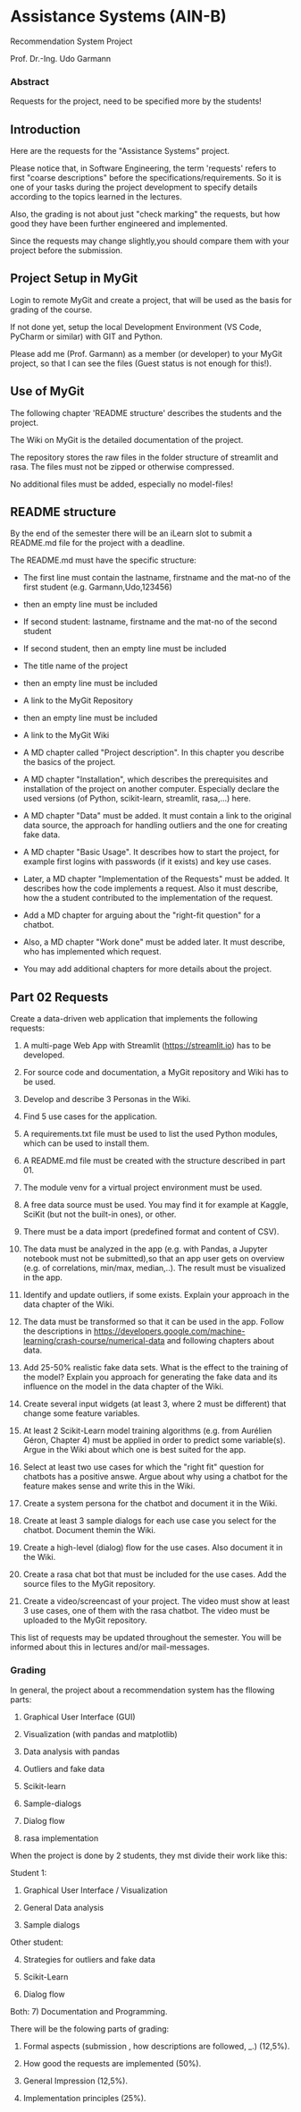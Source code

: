 # Assistance Systems (AIN-B)

Recommendation System Project

Prof. Dr.-Ing. Udo Garmann

### Abstract

Requests for the project, need to be specified more by the students!

## Introduction

Here are the requests for the "Assistance Systems” project.

Please notice that, in Software Engineering, the term 'requests' refers to first "coarse descriptions" before the specifications/requirements. So it is one of your tasks during the project development to specify details according to the topics learned in the lectures.

Also, the grading is not about just "check marking" the requests, but how good they have been further engineered and implemented.

Since the requests may change slightly,you should compare them with your project before the submission.

## Project Setup in MyGit

Login to remote MyGit and create a project, that will be used as the basis for grading of the course.

If not done yet, setup the local Development Environment (VS Code, PyCharm or similar) with GIT and Python.

Please add me (Prof. Garmann) as a member (or developer) to your MyGit project, so that I can see the files (Guest status is not enough for this!).

## Use of MyGit

The following chapter 'README structure' describes the students and the project.

The Wiki on MyGit is the detailed documentation of the project.

The repository stores the raw files in the folder structure of streamlit and rasa. The files must not be zipped or otherwise compressed.

No additional files must be added, especially no model-files!

## README structure

By the end of the semester there will be an iLearn slot to submit a README.md file for the project with a deadline.

The README.md must have the specific structure:

- The first line must contain the lastname, firstname and the mat-no of the first student (e.g. Garmann,Udo,123456)

- then an empty line must be included

- If second student: lastname, firstname and the mat-no of the second student

- If second student, then an empty line must be included

- The title name of the project

- then an empty line must be included

- A link to the MyGit Repository

- then an empty line must be included

- A link to the MyGit Wiki

- A MD chapter called "Project description". In this chapter you describe the basics of the project.

- A MD chapter "Installation", which describes the prerequisites and installation of the project on another computer. Especially declare the used versions (of Python, scikit-learn, streamlit, rasa,...) here.

- A MD chapter "Data" must be added. It must contain a link to the original data source, the approach for handling outliers and the one for creating fake data.

- A MD chapter "Basic Usage". It describes how to start the project, for example first logins with passwords (if it exists) and key use cases.

- Later, a MD chapter "Implementation of the Requests" must be added. It describes how the code implements a request. Also it must describe, how the a student contributed to the implementation of the request.

- Add a MD chapter for arguing about the "right-fit question" for a chatbot.

- Also, a MD chapter "Work done" must be added later. It must describe, who has implemented which request.

- You may add additional chapters for more details about the project.

## Part 02 Requests

Create a data-driven web application that implements the following requests:

1. A multi-page Web App with Streamlit (https://streamlit.io) has to be developed.

2. For source code and documentation, a MyGit repository and Wiki has to be used.

3. Develop and describe 3 Personas in the Wiki.

4. Find 5 use cases for the application.

5. A requirements.txt file must be used to list the used Python modules, which can be used to install them.

6. A README.md file must be created with the structure described in part 01.

7. The module venv for a virtual project environment must be used.

8. A free data source must be used. You may find it for example at Kaggle, SciKit (but not the built-in ones), or other.

9. There must be a data import (predefined format and content of CSV).

10. The data must be analyzed in the app (e.g. with Pandas, a Jupyter notebook must not be submitted),so that an app user gets on overview (e.g. of correlations, min/max, median,..). The result must be visualized in the app.

11. Identify and update outliers, if some exists. Explain your approach in the data chapter of the Wiki.

12. The data must be transformed so that it can be used in the app. Follow the descriptions in https://developers.google.com/machine-learning/crash-course/numerical-data and following chapters about data.

13. Add 25-50% realistic fake data sets. What is the effect to the training of the model? Explain you approach for generating the fake data and its influence on the model in the data chapter of the Wiki.

14. Create several input widgets (at least 3, where 2 must be different) that change some feature variables.

15. At least 2 Scikit-Learn model training algorithms (e.g. from Aurélien Géron, Chapter 4) must be applied in order to predict some variable(s). Argue in the Wiki about which one is best suited for the app.

16. Select at least two use cases for which the "right fit" question for chatbots has a positive answe. Argue about why using a chatbot for the feature makes sense and write this in the Wiki.

17. Create a system persona for the chatbot and document it in the Wiki.

18. Create at least 3 sample dialogs for each use case you select for the chatbot. Document themin the Wiki.

19. Create a high-level (dialog) flow for the use cases. Also document it in the Wiki.

20. Create a rasa chat bot that must be included for the use cases. Add the source files to the MyGit repository.

21. Create a video/screencast of your project. The video must show at least 3 use cases, one of them with the rasa chatbot. The video must be uploaded to the MyGit repository.

This list of requests may be updated throughout the semester. You will be informed about this in lectures and/or mail-messages.

### Grading

In general, the project about a recommendation system has the fllowing parts:

1) Graphical User Interface (GUI)

2) Visualization (with pandas and matplotlib)

3) Data analysis with pandas

4) Outliers and fake data

5) Scikit-learn

6) Sample-dialogs

7) Dialog flow

8) rasa implementation

When the project is done by 2 students, they mst divide their work like this:

Student 1:

1) Graphical User Interface / Visualization

2) General Data analysis

3) Sample dialogs

Other student:

4) Strategies for outliers and fake data

5) Scikit-Learn

6) Dialog flow

Both: 7) Documentation and Programming.

There will be the folowing parts of grading:

1) Formal aspects (submission , how descriptions are followed, _.) (12,5%).

2) How good the requests are implemented (50%).

3) General Impression (12,5%).

4) Implementation principles (25%).



